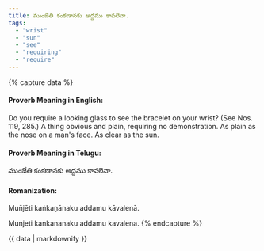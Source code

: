 ```yaml
---
title: ముంజేతి కంకణానకు అద్దము కావలెనా.
tags:
  - "wrist"
  - "sun"
  - "see"
  - "requiring"
  - "require"
---
```


{% capture data %}
#### Proverb Meaning in English:
Do you require a looking glass to see the bracelet on your wrist?
(See Nos. 119, 285.)
A thing obvious and plain, requiring no demonstration.
As plain as the nose on a man's face.
As clear as the sun.

#### Proverb Meaning in Telugu:
ముంజేతి కంకణానకు అద్దము కావలెనా.

#### Romanization:
Mun̄jēti kaṅkaṇānaku addamu kāvalenā.

Munjeti kankananaku addamu kavalena.
{% endcapture %}

{{ data | markdownify }}

